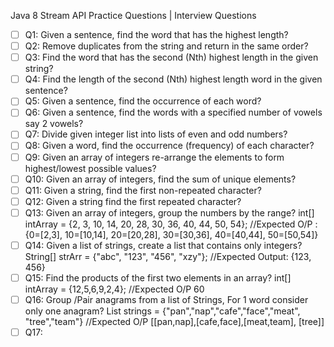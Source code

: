 Java 8 Stream API Practice Questions | Interview Questions
- [ ] Q1: Given a sentence, find the word that has the highest length?
- [ ] Q2: Remove duplicates from the string and return in the same order?
- [ ] Q3: Find the word that has the second (Nth) highest length in the given string?
- [ ] Q4: Find the length of the second (Nth) highest length word in the given sentence?
- [ ] Q5: Given a sentence, find the occurrence of each word?
- [ ] Q6: Given a sentence, find the words with a specified number of vowels say 2 vowels?
- [ ] Q7: Divide given integer list into lists of even and odd numbers?
- [ ] Q8: Given a word, find the occurrence (frequency) of each character?
- [ ] Q9: Given an array of integers re-arrange the elements to form highest/lowest possible values?
- [ ] Q10: Given an array of integers, find the sum of unique elements?
- [ ] Q11: Given a string, find the first non-repeated character?
- [ ] Q12: Given a string find the first repeated character?
- [ ] Q13: Given an array of integers, group the numbers by the range?
      	int[] intArray = {2, 3, 10, 14, 20, 28, 30, 36, 40, 44, 50, 54};
        //Expected O/P : {0=[2,3], 10=[10,14], 20=[20,28], 30=[30,36], 40=[40,44], 50=[50,54]}
- [ ] Q14: Given a list of strings, create a list that contains only integers?
         String[] strArr = {"abc", "123", "456", "xzy"};
        //Expected Output: {123, 456}
- [ ] Q15: Find the products of the first two elements in an array?
	      int[] intArray = {12,5,6,9,2,4};
	        //Expected O/P 60
- [ ] Q16: Group /Pair anagrams from a list of Strings, For 1 word consider only one anagram?
    	  List<String> strings = {"pan","nap","cafe","face","meat", "tree","team"}
    		//Expected O/P [[pan,nap],[cafe,face],[meat,team], [tree]]
- [ ] Q17: 
